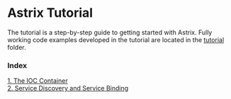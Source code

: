 # Astrix Tutorial
The tutorial is a step-by-step guide to getting started with Astrix. Fully working code examples developed in the tutorial are located in the [tutorial](../../tree/master/tutorial) folder. 

### Index
[1. The IOC Container](The-IOC-Container)  
[2. Service Discovery and Service Binding](Service-Discovery-and-Service-Binding)  

